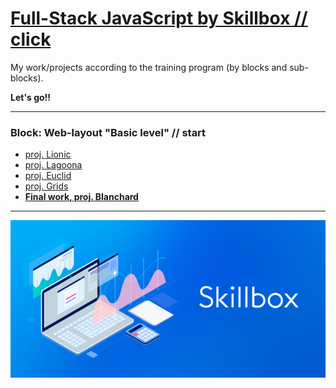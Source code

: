 # [Full-Stack JavaScript by Skillbox // click](https://go.redav.online/27b5ac6222df4e81)

My work/projects according to the training program (by blocks and sub-blocks).

**Let's go!!**

---

### Block: Web-layout "Basic level" // start

- [proj. Lionic](https://github.com/S2kDev/FullStack_JavaScript_by_SkillBox/tree/development/Core_Courses/2_Web_Layout_Basic_Level/18_Animation/18_5_Ready-made_solutions)
- [proj. Lagoona](https://github.com/S2kDev/FullStack_JavaScript_by_SkillBox/tree/development/Core_Courses/2_Web_Layout_Basic_Level/11_Advanced_CSS_Part_2/11_11_Practical_Work_%2311_Advanced_CSS)
- [proj. Euclid](https://github.com/S2kDev/FullStack_JavaScript_by_SkillBox/tree/development/Core_Courses/2_Web_Layout_Basic_Level/16_Cross_Browser/16_7_Practical_Work_%2316_Cross_Browser)
- [proj. Grids](https://github.com/S2kDev/FullStack_JavaScript_by_SkillBox/tree/development/Core_Courses/2_Web_Layout_Basic_Level/17_Grids/17_7_Practical_Work_%2317_Grids_v2)
- [**Final work, proj. Blanchard**](https://github.com/S2kDev/FullStack_JavaScript_by_SkillBox/tree/development/Core_Courses/2_Web_Layout_Basic_Level/20_Final_work)

---

![Skillbox](Core_Courses/My_Ex/Images/skillbox.png)
